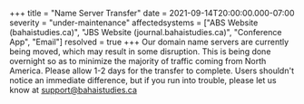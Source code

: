 +++
title = "Name Server Transfer"
date = 2021-09-14T20:00:00.000-07:00
severity = "under-maintenance"
affectedsystems = ["ABS Website (bahaistudies.ca)", "JBS Website (journal.bahaistudies.ca)", "Conference App", "Email"]
resolved = true
+++
Our domain name servers are currently being moved, which may result in some disruption. This is being done overnight so as to minimize the majority of traffic coming from North America. Please allow 1-2 days for the transfer to complete. Users shouldn't notice an immediate difference, but if you run into trouble, please let us know at support@bahaistudies.ca